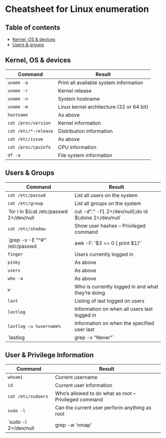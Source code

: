# Cheatsheet for Linux enumeration

## Table of contents
* [Kernel, OS & devices](#kernel)
* [Users & groups](#users)

## Kernel, OS & devices <a name="kernel"></a>
Command | Result
------------ | -------------
`uname -a` | Print all available system information
`uname -r` | Kernel release
`uname -n` | System hostname
`uname -m` | Linux kernel architecture (32 or 64 bit)
`hostname` | As above
`cat /proc/version` | Kernel information
`cat /etc/*-release` | Distribution information
`cat /etc/issue` | As above
`cat /proc/cpuinfo` | CPU information
`df -a` | File system information

## Users & Groups <a name="users"></a>
Command | Result
------------ | -------------
`cat /etc/passwd` | List all users on the system
`cat /etc/group` | List all groups on the system
`for i in $(cat /etc/passwd 2>/dev/null| cut -d":" -f1 2>/dev/null);do id $i;done 2>/dev/null` | List all uid’s and respective group memberships
`cat /etc/shadow` | Show user hashes – Privileged command
`grep -v -E "^#" /etc/passwd | awk -F: '$3 == 0 { print $1}'` | List all super user accounts
`finger` | Users currently logged in
`pinky` | As above
`users` | As above
`who -a` | As above
`w` | Who is currently logged in and what they’re doing
`last` | Listing of last logged on users
`lastlog` | Information on when all users last logged in
`lastlog –u %username%` | Information on when the specified user last | logged in
`lastlog | grep -v "Never"` | Entire list of previously logged on users

## User & Privilege Information <a name="privileges"></a>
Command | Result
------------ | -------------
`whoami` | Current username
`id` | Current user information
`cat /etc/sudoers` | Who’s allowed to do what as root – Privileged command
`sudo -l` | Can the current user perform anything as root
`sudo -l 2>/dev/null | grep -w 'nmap'|'perl'|'awk'|'find'|'bash'|'sh'|'man'|'more'|'less'|'vi'|'vim'|'nc'|'netcat'|'python'|'ruby'|'lua'|'irb' | xargs -r ls -la 2>/dev/null` |	Can the current user run any ‘interesting’ binaries as root and if so also display the binary permissions etc.